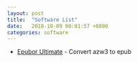 ```yaml
---
layout: post
title:  "Software List"
date:   2018-10-09 00:01:57 +0800
categories: software
---
```

* [Epubor Ultimate](https://www.epubor.com/) - Convert azw3 to epub

